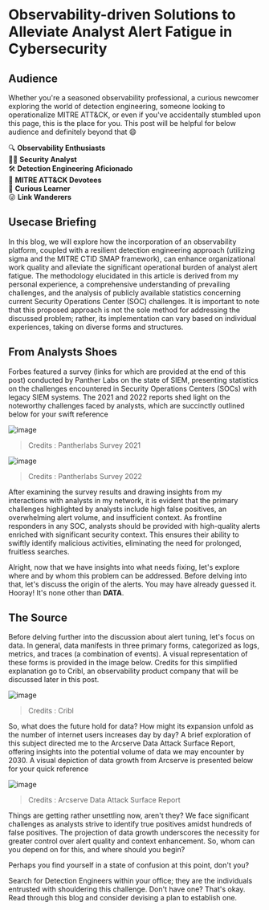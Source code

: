 # Observability-driven Solutions to Alleviate Analyst Alert Fatigue in Cybersecurity

## Audience
Whether you're a seasoned observability professional, a curious newcomer exploring the world of detection engineering, someone looking to operationalize MITRE ATT&CK, or even if you've accidentally stumbled upon this page, this is the place for you. This post will be helpful for below audience and definitely beyond that 😄

🔍 **Observability Enthusiasts**  
👨‍💻 **Security Analyst**  
🛠️ **Detection Engineering Aficionado**  
🤖 **MITRE ATT&CK Devotees**  
🤔 **Curious Learner**  
😜 **Link Wanderers**

## Usecase Briefing
In this blog, we will explore how the incorporation of an observability platform, coupled with a resilient detection engineering approach (utilizing sigma and the MITRE CTID SMAP framework), can enhance organizational work quality and alleviate the significant operational burden of analyst alert fatigue. The methodology elucidated in this article is derived from my personal experience, a comprehensive understanding of prevailing challenges, and the analysis of publicly available statistics concerning current Security Operations Center (SOC) challenges. It is important to note that this proposed approach is not the sole method for addressing the discussed problem; rather, its implementation can vary based on individual experiences, taking on diverse forms and structures.

## From Analysts Shoes
Forbes featured a survey (links for which are provided at the end of this post) conducted by Panther Labs on the state of SIEM, presenting statistics on the challenges encountered in Security Operations Centers (SOCs) with legacy SIEM systems. The 2021 and 2022 reports shed light on the noteworthy challenges faced by analysts, which are succinctly outlined below for your swift reference

![image](https://github.com/blUeBUg200/observability-alertfatigue/assets/86832373/f316df65-61cf-4d64-904f-802fe7933c8f)
> Credits : Pantherlabs Survey 2021

![image](https://github.com/blUeBUg200/observability-alertfatigue/assets/86832373/aa8268da-4476-44e2-b3f7-5e461f26f6b5)
> Credits : Pantherlabs Survey 2022

After examining the survey results and drawing insights from my interactions with analysts in my network, it is evident that the primary challenges highlighted by analysts include high false positives, an overwhelming alert volume, and insufficient context. As frontline responders in any SOC, analysts should be provided with high-quality alerts enriched with significant security context. This ensures their ability to swiftly identify malicious activities, eliminating the need for prolonged, fruitless searches.

Alright, now that we have insights into what needs fixing, let's explore where and by whom this problem can be addressed. Before delving into that, let's discuss the origin of the alerts. You may have already guessed it. Hooray! It's none other than **DATA**.

## The Source
Before delving further into the discussion about alert tuning, let's focus on data. In general, data manifests in three primary forms, categorized as logs, metrics, and traces (a combination of events). A visual representation of these forms is provided in the image below. Credits for this simplified explanation go to Cribl, an observability product company that will be discussed later in this post.

![image](https://github.com/blUeBUg200/observability-alertfatigue/assets/86832373/76ff400c-a3fa-4476-9ba4-ef836dc2a0fb)
> Credits : Cribl

So, what does the future hold for data? How might its expansion unfold as the number of internet users increases day by day? A brief exploration of this subject directed me to the Arcserve Data Attack Surface Report, offering insights into the potential volume of data we may encounter by 2030. A visual depiction of data growth from Arcserve is presented below for your quick reference

![image](https://github.com/blUeBUg200/observability-alertfatigue/assets/86832373/b4198b6c-4d94-494b-8553-c15e607ef238)
> Credits : Arcserve Data Attack Surface Report

Things are getting rather unsettling now, aren't they? We face significant challenges as analysts strive to identify true positives amidst hundreds of false positives. The projection of data growth underscores the necessity for greater control over alert quality and context enhancement. So, whom can you depend on for this, and where should you begin?

Perhaps you find yourself in a state of confusion at this point, don't you?

Search for Detection Engineers within your office; they are the individuals entrusted with shouldering this challenge. Don't have one? That's okay. Read through this blog and consider devising a plan to establish one.
